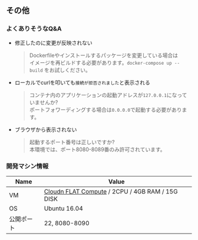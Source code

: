 ## その他

### よくありそうなQ&A

* 修正したのに変更が反映されない
    > Dockerfileやインストールするパッケージを変更している場合は  
    > イメージを再ビルドする必要があります。`docker-compose up --build` をお試しください。
* ローカルでcurlを叩いても`接続が拒否されました`と表示される
    > コンテナ内のアプリケーションの起動アドレスが`127.0.0.1`になっていませんか?  
    > ポートフォワーディングする場合は`0.0.0.0`で起動する必要があります。
* ブラウザから表示されない  
    > 起動するポート番号は正しいですか?  
    > 本環境では、ポート8080-8089番のみ許可されています。

### 開発マシン情報

Name | Value
-----|------
VM | [Cloudn FLAT Compute](http://www.ntt.com/business/services/cloud/iaas/cloudn.html) / 2CPU / 4GB RAM / 15G DISK
OS | Ubuntu 16.04
公開ポート | 22, 8080-8090
